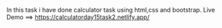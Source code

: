 In this task i have done calculator task 
using html,css and bootstrap. 
Live Demo ==> https://calculatorday15task2.netlify.app/
